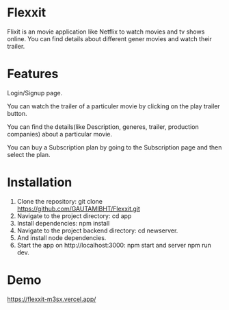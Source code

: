 # Flexxit
Flixit is an movie application like Netflix to watch movies and tv shows online. You can find details about different gener movies and watch their trailer.

# Features
Login/Signup page.

You can watch the trailer of a particuler movie by clicking on the play trailer button.

You can find the details(like Description, generes, trailer, production companies) about a particular movie.

You can buy a Subscription plan by going to the Subscription page and then select the plan.

# Installation
1. Clone the repository: git clone https://github.com/GAUTAMIBHT/Flexxit.git
2. Navigate to the project directory: cd app
3. Install dependencies: npm install
4. Navigate to the project backend directory: cd newserver.
5. And install node dependencies.
6. Start the app on http://localhost:3000: npm start
and server npm run dev.

# Demo 
https://flexxit-m3sx.vercel.app/

